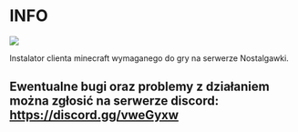 # INFO

![](https://github.com/vjasieg/NostalInstaller/blob/master/img/pic.png)

Instalator clienta minecraft wymaganego do gry na serwerze Nostalgawki.

## Ewentualne bugi oraz problemy z działaniem można zgłosić na serwerze discord: https://discord.gg/vweGyxw
	

